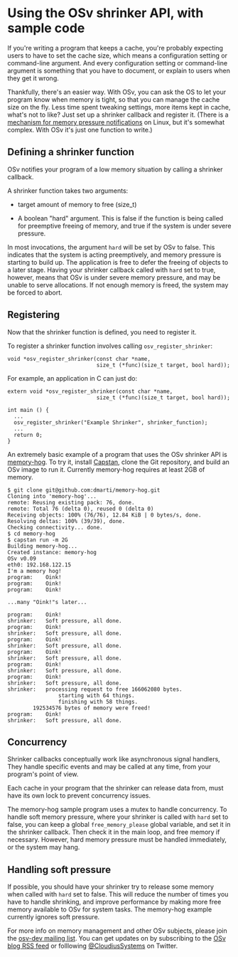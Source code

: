 Using the OSv shrinker API, with sample code
============================================

If you're writing a program that keeps a cache, you're probably expecting users to have to set the cache size, which means a configuration setting or command-line argument.  And every configuration setting or command-line argument is something that you have to document, or explain to users when they get it wrong.

Thankfully, there's an easier way.  With OSv, you can ask the OS to let your program know when memory is tight, so that you can manage the cache size on the fly.  Less time spent tweaking settings, more items kept in cache, what's not to like?  Just set up a shrinker callback and register it.  (There is a [mechanism for memory pressure notifications](https://www.kernel.org/doc/Documentation/cgroups/memory.txt) on Linux, but it's somewhat complex. With OSv it's just one function to write.)

Defining a shrinker function
----------------------------

OSv notifies your program of a low memory situation by
calling a shrinker callback.

A shrinker function takes two arguments:

 * target amount of memory to free (size_t)

 * A boolean "hard" argument.  This is false if the function is being called for preemptive freeing of memory, and true if the system is under severe pressure.

In most invocations, the argument `hard` will be set by OSv to false. This indicates that the system is acting preemptively, and memory pressure is starting to build up. The application is free to defer the freeing of objects to a later stage. Having your shrinker callback called with `hard` set to true, however, means that OSv is under severe memory pressure, and may be unable to serve allocations. If not enough memory is freed, the system may be forced to abort.


Registering
-----------

Now that the shrinker function is defined, you need to register it.

To register a shrinker function involves calling `osv_register_shrinker`:

```
void *osv_register_shrinker(const char *name,
                            size_t (*func)(size_t target, bool hard));
```

For example, an application in C can just do:

```
extern void *osv_register_shrinker(const char *name,
                            size_t (*func)(size_t target, bool hard));

int main () {
  ...
  osv_register_shrinker("Example Shrinker", shrinker_function);
  ...
  return 0;
}
```

An extremely basic example of a program that uses the OSv shrinker API is [memory-hog](https://github.com/dmarti/memory-hog).  To try it, install [Capstan](https://github.com/cloudius-systems/capstan), clone the Git repository, and build an OSv image to run it.  Currently memory-hog requires at least 2GB of memory.


```
$ git clone git@github.com:dmarti/memory-hog.git
Cloning into 'memory-hog'...
remote: Reusing existing pack: 76, done.
remote: Total 76 (delta 0), reused 0 (delta 0)
Receiving objects: 100% (76/76), 12.84 KiB | 0 bytes/s, done.
Resolving deltas: 100% (39/39), done.
Checking connectivity... done.
$ cd memory-hog
$ capstan run -m 2G
Building memory-hog...
Created instance: memory-hog
OSv v0.09
eth0: 192.168.122.15
I'm a memory hog!
program: 	Oink!
program: 	Oink!
program: 	Oink!

...many "Oink!"s later...

program: 	Oink!
shrinker:	Soft pressure, all done.
program: 	Oink!
shrinker:	Soft pressure, all done.
program: 	Oink!
shrinker:	Soft pressure, all done.
program: 	Oink!
shrinker:	Soft pressure, all done.
program: 	Oink!
shrinker:	Soft pressure, all done.
program: 	Oink!
shrinker:	Soft pressure, all done.
shrinker:	processing request to free 166062080 bytes.
                starting with 64 things.
                finishing with 58 things.
		192534576 bytes of memory were freed!
program: 	Oink!
shrinker:	Soft pressure, all done.
```


Concurrency
-----------

Shrinker callbacks conceptually work like asynchronous signal handlers,
They handle specific events and may be called at any time, from your program's point of view.

Each cache in your program that the shrinker can release data from,
must have its own lock to prevent concurrency issues.

The memory-hog sample program uses a mutex to handle concurrency.  To handle soft memory pressure, where your shrinker is called with `hard` set to false, you can keep a global `free_memory_please` global variable, and set it in the shrinker callback.  Then check it in the main loop, and free memory if necessary.  However, hard memory pressure must be handled immediately, or the system may hang.


Handling soft pressure
----------------------

If possible, you should have your shrinker try to release some memory when called with `hard` set to false.  This will reduce the number of times you have to handle shrinking, and improve performance by making more free memory available to OSv for system tasks.  The memory-hog example currently ignores soft pressure.

For more info on memory management and other OSv subjects, please join the [osv-dev mailing list](https://groups.google.com/forum/#!forum/osv-dev).  You can get updates on by subscribing to the [OSv blog RSS feed](http://osv.io/blog/atom.xml) or folllowing [@CloudiusSystems](https://twitter.com/CloudiusSystems) on Twitter.

